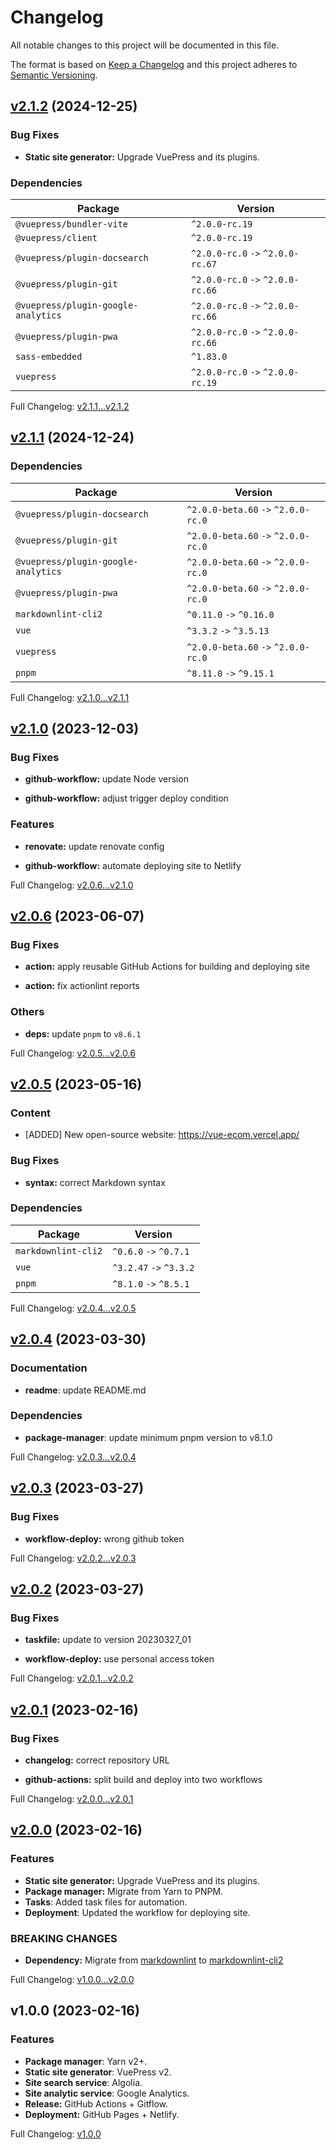 # Changelog

All notable changes to this project will be documented in this file.

The format is based on [Keep a Changelog](http://keepachangelog.com/en/1.0.0/) and this project adheres to [Semantic Versioning](http://semver.org).

## [v2.1.2](https://github.com/ansidev/awesome-nuxt/compare/v2.1.1...v2.1.2) (2024-12-25)

### Bug Fixes

- **Static site generator:** Upgrade VuePress and its plugins.

### Dependencies

| Package                             | Version                           |
| ----------------------------------- | --------------------------------- |
| `@vuepress/bundler-vite`            | `^2.0.0-rc.19`                    |
| `@vuepress/client`                  | `^2.0.0-rc.19`                    |
| `@vuepress/plugin-docsearch`        | `^2.0.0-rc.0` `->` `^2.0.0-rc.67` |
| `@vuepress/plugin-git`              | `^2.0.0-rc.0` `->` `^2.0.0-rc.66` |
| `@vuepress/plugin-google-analytics` | `^2.0.0-rc.0` `->` `^2.0.0-rc.66` |
| `@vuepress/plugin-pwa`              | `^2.0.0-rc.0` `->` `^2.0.0-rc.66` |
| `sass-embedded`                     | `^1.83.0`                         |
| `vuepress`                          | `^2.0.0-rc.0` `->` `^2.0.0-rc.19` |

Full Changelog: [v2.1.1...v2.1.2](https://github.com/ansidev/awesome-nuxt/compare/v2.1.1...v2.1.2)

## [v2.1.1](https://github.com/ansidev/awesome-nuxt/compare/v2.1.0...v2.1.1) (2024-12-24)

### Dependencies

| Package                             | Version                             |
| ----------------------------------- | ----------------------------------- |
| `@vuepress/plugin-docsearch`        | `^2.0.0-beta.60` `->` `^2.0.0-rc.0` |
| `@vuepress/plugin-git`              | `^2.0.0-beta.60` `->` `^2.0.0-rc.0` |
| `@vuepress/plugin-google-analytics` | `^2.0.0-beta.60` `->` `^2.0.0-rc.0` |
| `@vuepress/plugin-pwa`              | `^2.0.0-beta.60` `->` `^2.0.0-rc.0` |
| `markdownlint-cli2`                 | `^0.11.0` `->` `^0.16.0`            |
| `vue`                               | `^3.3.2` `->` `^3.5.13`             |
| `vuepress`                          | `^2.0.0-beta.60` `->` `^2.0.0-rc.0` |
| `pnpm`                              | `^8.11.0` `->` `^9.15.1`            |

Full Changelog: [v2.1.0...v2.1.1](https://github.com/ansidev/awesome-nuxt/compare/v2.1.0...v2.1.1)

## [v2.1.0](https://github.com/ansidev/awesome-nuxt/compare/v2.0.6...v2.1.0) (2023-12-03)

### Bug Fixes

- **github-workflow:** update Node version

- **github-workflow:** adjust trigger deploy condition

### Features

- **renovate:** update renovate config

- **github-workflow:** automate deploying site to Netlify

Full Changelog: [v2.0.6...v2.1.0](https://github.com/ansidev/awesome-nuxt/compare/v2.0.6...v2.1.0)

## [v2.0.6](https://github.com/ansidev/awesome-nuxt/compare/v2.0.5...v2.0.6) (2023-06-07)

### Bug Fixes

- **action:** apply reusable GitHub Actions for building and deploying site

- **action:** fix actionlint reports

### Others

- **deps:** update `pnpm` to `v8.6.1`

Full Changelog: [v2.0.5...v2.0.6](https://github.com/ansidev/awesome-nuxt/compare/v2.0.5...v2.0.6)

## [v2.0.5](https://github.com/ansidev/awesome-nuxt/compare/v2.0.4...v2.0.5) (2023-05-16)

### Content

- [ADDED] New open-source website: https://vue-ecom.vercel.app/

### Bug Fixes

- **syntax:** correct Markdown syntax

### Dependencies

| Package             | Version                 |
| ------------------- | ----------------------- |
| `markdownlint-cli2` | `^0.6.0` `->` `^0.7.1`  |
| `vue`               | `^3.2.47` `->` `^3.3.2` |
| `pnpm`              | `^8.1.0` `->` `^8.5.1`  |

Full Changelog: [v2.0.4...v2.0.5](https://github.com/ansidev/awesome-nuxt/compare/v2.0.4...v2.0.5)

## [v2.0.4](https://github.com/ansidev/awesome-nuxt/compare/v2.0.3...v2.0.4) (2023-03-30)

### Documentation

- **readme**: update README.md

### Dependencies

- **package-manager**: update minimum pnpm version to v8.1.0

Full Changelog:
[v2.0.3...v2.0.4](https://github.com/ansidev/awesome-nuxt/compare/v2.0.3...v2.0.4)

## [v2.0.3](https://github.com/ansidev/awesome-nuxt/compare/v2.0.2...v2.0.3) (2023-03-27)

### Bug Fixes

- **workflow-deploy:** wrong github token

Full Changelog: [v2.0.2...v2.0.3](https://github.com/ansidev/awesome-nuxt/compare/v2.0.2...v2.0.3)

## [v2.0.2](https://github.com/ansidev/awesome-nuxt/compare/v2.0.1...v2.0.2) (2023-03-27)

### Bug Fixes

- **taskfile:** update to version 20230327_01

- **workflow-deploy:** use personal access token

Full Changelog: [v2.0.1...v2.0.2](https://github.com/ansidev/awesome-nuxt/compare/v2.0.1...v2.0.2)

## [v2.0.1](https://github.com/ansidev/awesome-nuxt/compare/v2.0.0...v2.0.1) (2023-02-16)

### Bug Fixes

- **changelog:** correct repository URL

- **github-actions:** split build and deploy into two workflows

Full Changelog: [v2.0.0...v2.0.1](https://github.com/ansidev/awesome-nuxt/compare/v2.0.0...v2.0.1)

## [v2.0.0](https://github.com/ansidev/awesome-nuxt/compare/v1.0.0...v2.0.0) (2023-02-16)

### Features

- **Static site generator:** Upgrade VuePress and its plugins.
- **Package manager:** Migrate from Yarn to PNPM.
- **Tasks**: Added task files for automation.
- **Deployment**: Updated the workflow for deploying site.

### BREAKING CHANGES

- **Dependency:** Migrate from [markdownlint](https://github.com/DavidAnson/markdownlint) to [markdownlint-cli2](https://github.com/DavidAnson/markdownlint-cli2)

Full Changelog: [v1.0.0...v2.0.0](https://github.com/ansidev/awesome-nuxt/compare/v1.0.0...v2.0.0)

## v1.0.0 (2023-02-16)

### Features

- **Package manager**: Yarn v2+.
- **Static site generator**: VuePress v2.
- **Site search service**: Algolia.
- **Site analytic service**: Google Analytics.
- **Release:** GitHub Actions + Gitflow.
- **Deployment:** GitHub Pages + Netlify.

Full Changelog: [v1.0.0](https://github.com/ansidev/awesome-nuxt/commits/v1.0.0)
